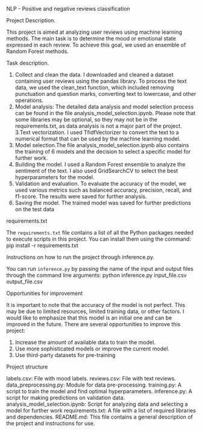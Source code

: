 NLP - Positive and negative reviews classification

Project Description.

This project is aimed at analyzing user reviews using machine learning methods. The main task is to determine the mood or emotional state expressed in each review. To achieve this goal, we used an ensemble of Random Forest methods.

Task description.

1. Collect and clean the data.
I downloaded and cleaned a dataset containing user reviews using the pandas library. To process the text data, we used the clean_text function, which included removing punctuation and question marks, converting text to lowercase, and other operations.
2. Model analysis: The detailed data analysis and model selection process can be found in the file analysis_model_selection.ipynb. Please note that some libraries may be optional, so they may not be in the requirements.txt, as data analysis is not a major part of the project.
3.Text vectorization. I used TfidfVectorizer to convert the text to a numerical format that can be used by the machine learning model.
4. Model selection.The file analysis_model_selection.ipynb also contains the training of 6 models and the decision to select a specific model for further work.
5. Building the model. I used a Random Forest ensemble to analyze the sentiment of the text. I also used GridSearchCV to select the best hyperparameters for the model.
6. Validation and evaluation. To evaluate the accuracy of the model, we used various metrics such as balanced accuracy, precision, recall, and f1-score. The results were saved for further analysis.
7. Saving the model. The trained model was saved for further predictions on the test data


requirements.txt

The `requirements.txt` file contains a list of all the Python packages needed to execute scripts in this project. You can install them using the command: pip install -r requirements.txt

Instructions on how to run the project through inference.py.

You can run `inference.py` by passing the name of the input and output files through the command line arguments: python inference.py input_file.csv output_file.csv

Opportunities for improvement

It is important to note that the accuracy of the model is not perfect. This may be due to limited resources, limited training data, or other factors. I would like to emphasize that this model is an initial one and can be improved in the future.
There are several opportunities to improve this project:

1. Increase the amount of available data to train the model.
2. Use more sophisticated models or improve the current model.
3. Use third-party datasets for pre-training


Project structure

labels.csv: File with mood labels.
reviews.csv: File with text reviews.
data_preprocessing.py: Module for data pre-processing.
training.py: A script to train the model and find optimal hyperparameters.
inference.py: A script for making predictions on validation data.
analysis_model_selection.ipynb: Script for analyzing data and selecting a model for further work
requirements.txt: A file with a list of required libraries and dependencies.
README.md: This file contains a general description of the project and instructions for use.